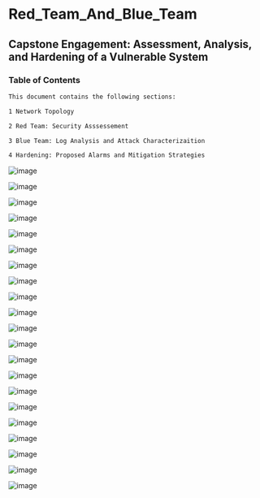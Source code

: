 # Red_Team_And_Blue_Team

## Capstone Engagement: Assessment, Analysis, and Hardening of a Vulnerable System

### Table of Contents

```bash
This document contains the following sections:

1 Network Topology

2 Red Team: Security Asssessement

3 Blue Team: Log Analysis and Attack Characterizaition

4 Hardening: Proposed Alarms and Mitigation Strategies
```

![image](https://user-images.githubusercontent.com/91852641/177212256-b922a5da-1a6a-4146-b632-4e6b74fc34a9.png)

![image](https://user-images.githubusercontent.com/91852641/177212312-74ffbc9c-6b91-42c1-9b98-26fde1b60032.png)

![image](https://user-images.githubusercontent.com/91852641/177212349-1b8128e4-7241-44d3-8a27-feac314bedef.png)

![image](https://user-images.githubusercontent.com/91852641/177212462-4f727288-59d0-4c54-a511-6a79a2b8d05a.png)

![image](https://user-images.githubusercontent.com/91852641/177212605-3be9bb26-4e68-4369-92b3-23930a191a85.png)

![image](https://user-images.githubusercontent.com/91852641/177212663-8651012d-e10d-419f-9756-a80920eda394.png)

![image](https://user-images.githubusercontent.com/91852641/177212741-4b517cb8-657b-4050-8d24-876314c7a7be.png)

![image](https://user-images.githubusercontent.com/91852641/177212815-77fd7503-58d4-484f-af5c-09d8f5bb797e.png)

![image](https://user-images.githubusercontent.com/91852641/177212880-00af8076-2c68-43bc-b20f-4c95e4000718.png)

![image](https://user-images.githubusercontent.com/91852641/177212927-4a51c26b-2cdc-4ac7-ab2d-22d9d1a38faf.png)

![image](https://user-images.githubusercontent.com/91852641/177212974-d4179da3-eade-4037-b3dd-5a3234fc26aa.png)

![image](https://user-images.githubusercontent.com/91852641/177213047-e3704610-4386-4cf9-bdf9-cbe9e6ca8ced.png)

![image](https://user-images.githubusercontent.com/91852641/177213099-552dbb6c-1d7f-49ab-a3de-50522c74d73c.png)

![image](https://user-images.githubusercontent.com/91852641/177213177-383160c3-5263-42f5-9dae-e953ae33ec2a.png)

![image](https://user-images.githubusercontent.com/91852641/177213194-cc8204c2-cd19-42be-bce8-13ba98672409.png)

![image](https://user-images.githubusercontent.com/91852641/177213220-a5f12179-3fca-4195-9552-b229281cf510.png)

![image](https://user-images.githubusercontent.com/91852641/177213253-93f9900e-8455-4d40-87e8-6c9c5d10ab94.png)

![image](https://user-images.githubusercontent.com/91852641/177213297-eeae5936-a7ef-4645-9f82-a81f0d8378b4.png)

![image](https://user-images.githubusercontent.com/91852641/177213328-ab34d8c7-ee61-46bd-9be6-1df822a350ac.png)

![image](https://user-images.githubusercontent.com/91852641/177213364-d534272c-eec4-4a96-a015-a26db51ee794.png)

![image](https://user-images.githubusercontent.com/91852641/177213392-dd88b810-45c4-455b-8618-82d396fbd228.png)
